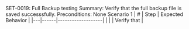 SET-0019: Full Backup testing
Summary: Verify that the full backup file is saved successsfully.
Preconditions: None
Scenario 1
 | \# | Step | Expected Behavior | 
 |---|------|-------------------| 
 |   |      | Verify that       | 
